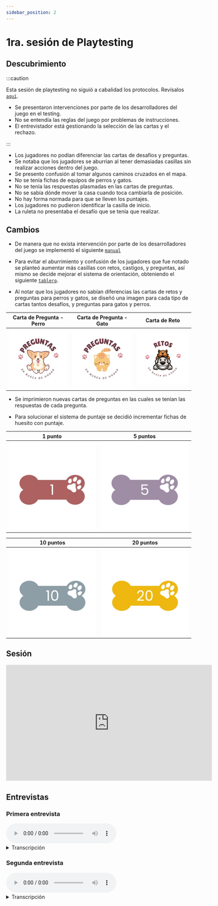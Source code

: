 ```yaml
---
sidebar_position: 2
---
```


# 1ra. sesión de Playtesting

## Descubrimiento

:::caution

Esta sesión de playtesting no siguió a cabalidad los protocolos. Revísalos [`aquí`](protocolo).

- Se presentaron intervenciones por parte de los desarrolladores del juego en el testing.
- No se entendía las reglas del juego por problemas de instrucciones.
- El entrevistador está gestionando la selección de las cartas y el rechazo.

:::

- Los jugadores no podían diferenciar las cartas de desafíos y preguntas.
- Se notaba que los jugadores se aburrian al tener demasiadas casillas sin realizar acciones dentro del juego.
- Se presento confusión al tomar algunos caminos cruzados en el mapa.
- No se tenía fichas de equipos de perros y gatos.
- No se tenía las respuestas plasmadas en las cartas de preguntas.
- No se sabía dónde mover la casa cuando toca cambiarla de posición.
- No hay forma normada para que se lleven los puntajes.
- Los jugadores no pudieron identificar la casilla de inicio.
- La ruleta no presentaba el desafío que se tenía que realizar.

## Cambios

- De manera que no exista intervención por parte de los desarrolladores del juego se implementó el siguiente [`manual`](../1.0.0/prototipo/manual)

- Para evitar el aburrimiento y confusión de los jugadores que fue notado se planteó aumentar más casillas con retos, castigos, y preguntas, así mismo se decide mejorar el sistema de orientación, obteniendo el siguiente [`tablero`](../1.0.0/prototipo/tablero).

- Al notar que los jugadores no sabían diferencias las cartas de retos y preguntas para perros y gatos, se diseñó una imagen para cada tipo de cartas tantos desafíos, y preguntas para gatos y perros.

|           Carta de Pregunta - Perro            |           Carta de Pregunta - Gato            |             Carta de Reto             |
| :--------------------------------------------: | :-------------------------------------------: | :-----------------------------------: |
| ![1 punto](/img/cartas/cartaPreguntaPerro.jpg) | ![1 punto](/img/cartas/cartaPreguntaGato.jpg) | ![1 punto](/img/cartas/cartaReto.png) |

- Se imprimieron nuevas cartas de preguntas en las cuales se tenían las respuestas de cada pregunta.

- Para solucionar el sistema de puntaje se decidió incrementar fichas de huesito con puntaje.

|                 1 punto                 |                5 puntos                 |
| :-------------------------------------: | :-------------------------------------: |
| ![1 punto](/img/ideacion-3/ficha1.jpeg) | ![1 punto](/img/ideacion-3/ficha5.jpeg) |

|                10 puntos                 |                20 puntos                 |
| :--------------------------------------: | :--------------------------------------: |
| ![1 punto](/img/ideacion-3/ficha10.jpeg) | ![1 punto](/img/ideacion-3/ficha20.jpeg) |

## Sesión

<iframe width="560" height="315" src="https://www.youtube.com/embed/BeL3ZK0QSdg" title="YouTube video player" frameborder="0" allow="accelerometer; autoplay; clipboard-write; encrypted-media; gyroscope; picture-in-picture" allowfullscreen></iframe>

## Entrevistas

### Primera entrevista

<audio controls>
  <source src="/sound/firstplaytest/1.mp4" type="audio/mp4"></source>
Your browser does not support the audio element.
</audio>

<details>
  <summary>Transcripción</summary>
  <div>
En. General. Cuáles son tus opiniones respecto al juego?

Bueno, pueden haber retos que sean grupales para que se haga como una especie de rutina y no me quedo claro si acumulamos puntos o solo entre el equipo o solo uno. Creo que solo cada uno puede entrar. Creo que podría ser más para que sea un juego de estrategia en equipo y se pueda hacer estrategia entre los dos.

Se te hizo rápido, o sea, aprendiste rápido cómo se manejaba el juego?

No, si tenía instrucciones claras que era, era, era. Se podía seguir fácilmente el juego.

Y qué retos tú sugerirías?

Retos como los de.

O Qué opinas sobre esos retos?

Ah, bueno, creo que se podrían haber casillas que sean de retos grupales en las que el que termina más rápido de un reto podría obtener más puntajes, o sea, robar puntajes entre ellos.

Cómo te sentiste al momento de estar dentro de un reto?

Fue muy raro, pero creo porque la gente hace cosas que hacen las personas como tú.

Qué sentiste de los castigos?

Bueno, yo no caí en una casilla, pero el único castigo que vi fue el de reducir este. No, realmente no conozco los otros castigos, así que no podría opinar mucho sobre eso.

Qué te pareció el número de casillas para preguntas, retos y castigos?

Creo que podrían aumentar la proporción de de esas casillas para que la gente no tenga opción a quedarse sin hacer algo.

Y tú entendiste el objetivo del juego? Te enseñó algo.

Que se te fue del juego es aprender sobre los perros y gatos. Es más que nada sobre su cuidado.

Cómo tú le describirías este juego a alguien que nunca lo ha jugado? O sea, qué le dirías acerca del juego?

Que es algo similar a Mario, pero sin ser Mario, parece.

Qué información hubiera Tu crees que hubiera sido útil para ti antes de empezar el juego?

Cuando consideran que el juego estuvo muy bien, necesitaría algo único de conocimiento previo. Podría ser que las personas que tienen gatos y perros tienen cierta ventaja sobre personas que no tienen mascotas?

Qué es lo que no te agradó del juego?

La falta de casillas para hacer retos.

Tal vez algo te resultó confuso.

Como que no muy confuso. Lo único que era esa intersección. Pero sí estaban las flechas, así que no fue tan confuso.

Y tienes alguna sugerencia sobre algo que se deba aumentar sobre el cuidado animal? O si se te queda en tu cabeza sobre lo del cuidado animal.

Tal vez se podrían dar a conocer ciertas fundaciones de ayuda a los animales.

Ya. Eso es todo. Gracias.

Dale.

  </div>
</details>

### Segunda entrevista

<audio controls>
  <source src="/sound/firstplaytest/2.mp4" type="audio/mp4"></source>
Your browser does not support the audio element.
</audio>

<details>
  <summary>Transcripción</summary>
  <div>
Primera pregunta en general, cuáles son tu opinión respecto al juego en general?

La verdad, hasta cierto punto, en cierta parte estuvo divertido. Y lo de las casillas me parece un poco de largo, un poco largo el juego al momento de llegar a las casas y eso de que se muevan no lo entendí muy bien porque no sabía dónde hacían las casas ni en qué momento se iban a mover de ahí. Siento que se tiene que dar muchas vueltas para llegar a la casa también y no hay muchas preguntas para ganar los puntos. Y eso está bien.

Siguiente pregunta. A ver si aprendiste rápido a jugar.

Si es así. Muy rápido.

Hay alguna regla que se te dificultó aprender?

La de que si era reto o castigo la que suma o resta a los puntos?

A ver. Sugeriría algún reto para el juego. No sé muy bien. Qué opinas sobre que el juego híbrido se refiere a que algunas cosas están en la computadora, como la ruleta. Y algunas cosas están impresas como las fichas. Qué opinas de eso? De lo híbrido?

Me parece interesante la verdad lo de que la ruleta está allá, pero si hasta parece interesante eso de ahí la de la ruleta ya. Nada más. El contador, tal vez de los puntos para tener un feedback de cuántos puntos llevo.

Qué cosas por el contador.

O sea, no sé dónde tengo los puntos de los puntos de cuántos llevo yo si llevo diez, 15, 20.

Siguiente pregunta. Describe cómo te sentiste al momento de estar inmerso dentro del reto.

Del reto, del reto. No hice ningún reto.

Castigo.

Tampoco hice ningún castigo.

El número Casillas para preguntas, reto o castigo. Te parece bien? Sé que los matemáticos repiten esto.

Me parece que deberían haber más y tal vez llevar también a, en cierto modo obligar al jugador a tomarlo sí o sí. Como por ejemplo en esta parte. Aquí. Que siga así. Vas a terminar. Son las 18:00 de la tarde. Tal vez no fue tan grave.

Ya entendiste. Cuál es el objetivo del juego? Que sí te enseñó algo?

Llegar a la casa.

Sí, pero algo. Algún detalle especial como llegar a la casa.

No, no se me ocurre ninguna estrategia para llegar más rápido o acumular más puntos, verdad?

Cómo describirías este juego a alguien que nunca lo ha jugado?

Solo con una palabra interesante? Nuevo. Inclusión por los perros y la.

Y sin oración. Oraciones. Algo más largo que cometer. Ahora que ya has jugado. Qué información hubiera sido útil antes de la prueba?

Información. Y no, sí creo que mencionaran todo en la red. No sé qué información más necesitaría si.

Algún aspecto del juego no te agradó al instante.

Pero lo de las casas, que no sé si se movían o no balones.

Chicos. No? Pero algo resultó confuso.

No veía nada. No?

Dame tres sugerencias sobre comida animal que quedaron en tu cabeza al salir del juego.

Lo de la vacuna a los perros, la vacuna a los gatos Y cuánto vive un perro en tiempo de. No nos pueden dejar aquí solos.

Ya. Eso es todo. Gracias. Gracias. Los.

  </div>
</details>
